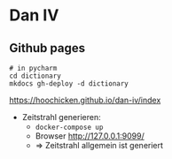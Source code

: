 # Dan IV

## Github pages 

~~~shell
# in pycharm
cd dictionary
mkdocs gh-deploy -d dictionary 
~~~
<https://hoochicken.github.io/dan-iv/index>


* Zeitstrahl generieren: 
  * `docker-compose up`
  * Browser http://127.0.0.1:9099/
  * => Zeitstrahl allgemein ist generiert